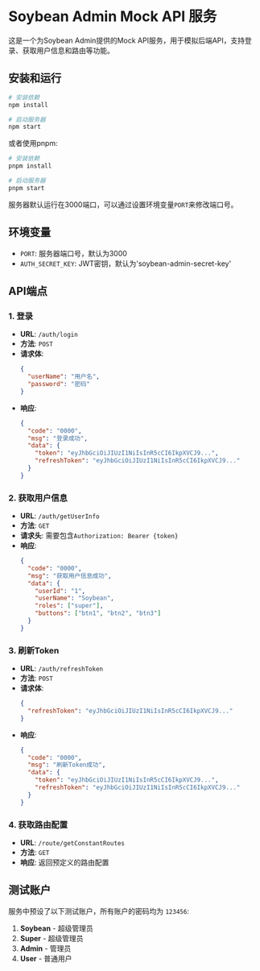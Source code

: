 # Soybean Admin Mock API 服务

这是一个为Soybean Admin提供的Mock API服务，用于模拟后端API，支持登录、获取用户信息和路由等功能。

## 安装和运行

```bash
# 安装依赖
npm install

# 启动服务器
npm start
```

或者使用pnpm:

```bash
# 安装依赖
pnpm install

# 启动服务器
pnpm start
```

服务器默认运行在3000端口，可以通过设置环境变量`PORT`来修改端口号。

## 环境变量

- `PORT`: 服务器端口号，默认为3000
- `AUTH_SECRET_KEY`: JWT密钥，默认为'soybean-admin-secret-key'

## API端点

### 1. 登录

- **URL**: `/auth/login`
- **方法**: `POST`
- **请求体**:
  ```json
  {
    "userName": "用户名",
    "password": "密码"
  }
  ```
- **响应**:
  ```json
  {
    "code": "0000",
    "msg": "登录成功",
    "data": {
      "token": "eyJhbGciOiJIUzI1NiIsInR5cCI6IkpXVCJ9...",
      "refreshToken": "eyJhbGciOiJIUzI1NiIsInR5cCI6IkpXVCJ9..."
    }
  }
  ```

### 2. 获取用户信息

- **URL**: `/auth/getUserInfo`
- **方法**: `GET`
- **请求头**: 需要包含`Authorization: Bearer {token}`
- **响应**:
  ```json
  {
    "code": "0000",
    "msg": "获取用户信息成功",
    "data": {
      "userId": "1",
      "userName": "Soybean",
      "roles": ["super"],
      "buttons": ["btn1", "btn2", "btn3"]
    }
  }
  ```

### 3. 刷新Token

- **URL**: `/auth/refreshToken`
- **方法**: `POST`
- **请求体**:
  ```json
  {
    "refreshToken": "eyJhbGciOiJIUzI1NiIsInR5cCI6IkpXVCJ9..."
  }
  ```
- **响应**:
  ```json
  {
    "code": "0000",
    "msg": "刷新Token成功",
    "data": {
      "token": "eyJhbGciOiJIUzI1NiIsInR5cCI6IkpXVCJ9...",
      "refreshToken": "eyJhbGciOiJIUzI1NiIsInR5cCI6IkpXVCJ9..."
    }
  }
  ```

### 4. 获取路由配置

- **URL**: `/route/getConstantRoutes`
- **方法**: `GET`
- **响应**: 返回预定义的路由配置

## 测试账户

服务中预设了以下测试账户，所有账户的密码均为 `123456`:

1. **Soybean** - 超级管理员
2. **Super** - 超级管理员
3. **Admin** - 管理员
4. **User** - 普通用户 